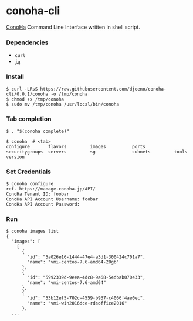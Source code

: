# conoha-cli

[ConoHa](https://www.conoha.jp/) Command Line Interface written in shell script.

### Dependencies

- `curl`
- [`jq`](https://stedolan.github.io/jq/)

### Install

```console
$ curl -LRsS https://raw.githubusercontent.com/djeeno/conoha-cli/0.0.1/conoha -o /tmp/conoha
$ chmod +x /tmp/conoha
$ sudo mv /tmp/conoha /usr/local/bin/conoha
```

### Tab completion

```console
$ . "$(conoha complete)"

$ conoha  # <tab>
configure       flavors         images          ports           securitygroups  servers         sg              subnets         tools           version
```

### Set Credentials

```console
$ conoha configure
ref. https://manage.conoha.jp/API/
ConoHa Tenant ID: foobar
ConoHa API Account Username: foobar
ConoHa API Account Password:
```

### Run

```console
$ conoha images list
{
  "images": [
    [
      {
        "id": "5a026e16-1444-47e4-a3d1-300424c701a7",
        "name": "vmi-centos-7.6-amd64-20gb"
      },
      {
        "id": "5992339d-9eea-4dc8-9a68-54dbab070e33",
        "name": "vmi-centos-7.6-amd64"
      },
      {
        "id": "53b12ef5-702c-4559-b937-c4066f4ae0ec",
        "name": "vmi-win2016dce-rdsoffice2016"
      },
  ...
```
